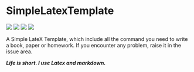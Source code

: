 # SimpleLatexTemplate

[![](https://img.shields.io/github/issues/LooperXX/SimpleLatexTemplate.svg)](https://github.com/LooperXX/SimpleLatexTemplate/stargazers)
[![](https://img.shields.io/github/forks/LooperXX/SimpleLatexTemplate.svg)](https://github.com/LooperXX/SimpleLatexTemplate/network) 
[![](https://img.shields.io/github/stars/LooperXX/SimpleLatexTemplate.svg)](https://github.com/LooperXX/SimpleLatexTemplate/issues) 
[![](https://img.shields.io/github/license/LooperXX/SimpleLatexTemplate.svg)](https://github.com/LooperXX/SimpleLatexTemplate/blob/master/LICENSE) 

A Simple LateX Template, which include all the command you need to write a book, paper or homework.
If you encounter any problem, raise it in the issue area.

***Life is short. I use Latex and markdown.*** 

